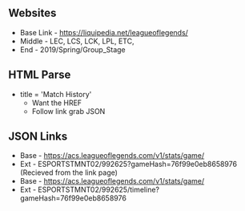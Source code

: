 Websites
---------------------
* Base Link - https://liquipedia.net/leagueoflegends/
* Middle - LEC, LCS, LCK, LPL, ETC,
* End - 2019/Spring/Group_Stage

HTML Parse
----------------
* title = 'Match History'
	* Want the HREF
	* Follow link grab JSON

JSON Links
----------------
* Base - https://acs.leagueoflegends.com/v1/stats/game/
* Ext - ESPORTSTMNT02/992625?gameHash=76f99e0eb8658976 (Recieved from the link page)
* Base - https://acs.leagueoflegends.com/v1/stats/game/
* Ext - ESPORTSTMNT02/992625/timeline?gameHash=76f99e0eb8658976 

